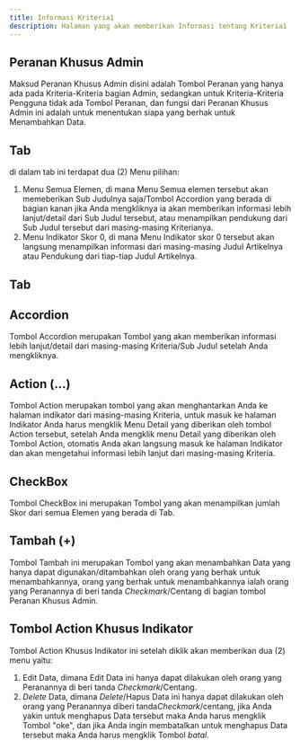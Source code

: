 ```yaml
---
title: Informasi Kriteria1
description: Halaman yang akan memberikan Informasi tentang Kriteria1
---
```


## Peranan Khusus Admin
Maksud Peranan Khusus Admin disini adalah Tombol Peranan yang hanya ada pada Kriteria-Kriteria bagian Admin, sedangkan untuk Kriteria-Kriteria Pengguna tidak ada Tombol Peranan, dan fungsi dari Peranan Khusus Admin ini adalah untuk menentukan siapa yang berhak untuk Menambahkan Data.

## Tab
di dalam tab ini terdapat dua (2) Menu pilihan:
1. Menu Semua Elemen, di mana Menu Semua elemen tersebut akan memeberikan Sub Judulnya saja/Tombol Accordion yang berada di bagian kanan jika Anda mengkliknya ia akan memberikan informasi lebih lanjut/detail dari Sub Judul tersebut, atau menampilkan pendukung dari Sub Judul tersebut dari masing-masing Kriterianya.
1. Menu Indikator Skor 0, di mana Menu Indikator skor 0 tersebut akan langsung menampilkan informasi dari masing-masing Judul Artikelnya atau Pendukung dari tiap-tiap Judul Artikelnya.

## Tab

## Accordion 
Tombol Accordion merupakan Tombol yang akan memberikan informasi lebih lanjut/detail dari masing-masing Kriteria/Sub Judul setelah Anda mengkliknya.

## Action (...)
Tombol Action merupakan tombol yang akan menghantarkan Anda ke halaman indikator dari masing-masing Kriteria, untuk masuk ke halaman Indikator Anda harus mengklik Menu Detail yang diberikan oleh tombol Action tersebut, setelah Anda mengklik menu Detail yang diberikan oleh Tombol Action, otomatis Anda akan langsung masuk ke halaman Indikator dan akan mengetahui informasi lebih lanjut dari masing-masing Kriteria. 

## CheckBox 
Tombol CheckBox ini merupakan Tombol yang akan menampilkan jumlah Skor dari semua Elemen yang berada di Tab.

## Tambah (+) 
Tombol Tambah ini merupakan Tombol yang akan menambahkan Data yang hanya dapat digunakan/ditambahkan oleh orang yang berhak untuk menambahkannya, orang yang berhak untuk menambahkannya ialah orang yang Peranannya di beri tanda *Checkmark*/Centang di bagian tombol Peranan Khusus Admin.

## Tombol Action Khusus Indikator
Tombol Action Khusus Indikator ini setelah diklik akan memberikan dua (2) menu yaitu:

1. Edit Data, dimana Edit Data ini hanya dapat dilakukan oleh orang yang Peranannya di beri tanda *Checkmark*/Centang.
1. *Delete* Data, dimana *Delete*/Hapus Data ini hanya dapat dilakukan oleh orang yang Peranannya diberi tanda*Checkmark*/centang, jika Anda yakin untuk menghapus Data tersebut maka Anda harus mengklik Tombol "oke", dan jika Anda ingin membatalkan untuk menghapus Data tersebut maka Anda harus mengklik Tombol *batal*.


